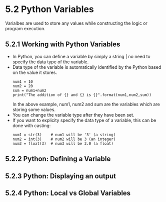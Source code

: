 # 5.2 Python Variables
  Varialbes are used to store any values while constructing the logic or program execution.
  
## 5.2.1 Working with Python Variables
   - In Python, you can define a variable by simply a string  | no need to specify the data type of the variable.
   - Data type of the variable is automatically identified by the Python based on the value it stores.
     ```
     num1 = 10
     num2 = 20
     sum = num1+num2
     print("The addition of {} and {} is {}".format(num1,num2,sum))
     ```
     In the above example, num1, num2 and sum are the variables which are storing some values.
   - You can change the variable type after they have been set.
   - If you want to explicity specify the data type of a variable, this can be done with casting:
     ```
     num1 = str(3)    # num1 will be '3' (a string)
     num2 = int(3)    # num2 will be 3 (an integer)
     num3 = float(3)  # num3 will be 3.0 (a float)
     ```
## 5.2.2 Python: Defining a Variable
   
## 5.2.3 Python: Displaying an output

## 5.2.4 Python: Local vs Global Variables



